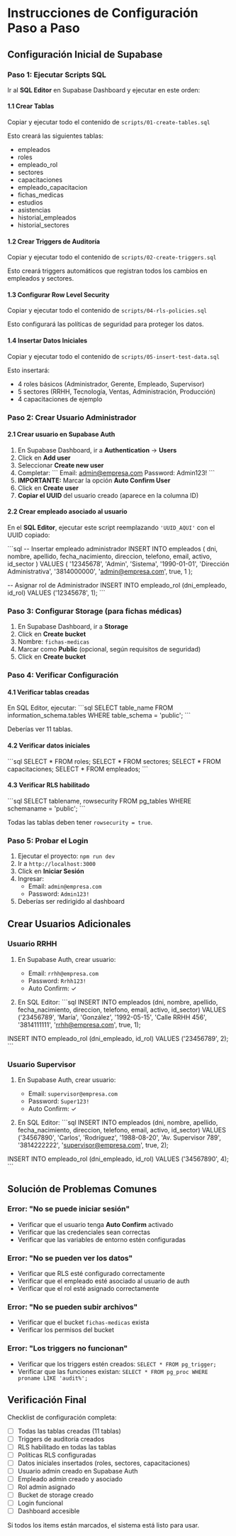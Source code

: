 # Instrucciones de Configuración Paso a Paso

## Configuración Inicial de Supabase

### Paso 1: Ejecutar Scripts SQL

Ir al **SQL Editor** en Supabase Dashboard y ejecutar en este orden:

#### 1.1 Crear Tablas
Copiar y ejecutar todo el contenido de `scripts/01-create-tables.sql`

Esto creará las siguientes tablas:
- empleados
- roles
- empleado_rol
- sectores
- capacitaciones
- empleado_capacitacion
- fichas_medicas
- estudios
- asistencias
- historial_empleados
- historial_sectores

#### 1.2 Crear Triggers de Auditoría
Copiar y ejecutar todo el contenido de `scripts/02-create-triggers.sql`

Esto creará triggers automáticos que registran todos los cambios en empleados y sectores.

#### 1.3 Configurar Row Level Security
Copiar y ejecutar todo el contenido de `scripts/04-rls-policies.sql`

Esto configurará las políticas de seguridad para proteger los datos.

#### 1.4 Insertar Datos Iniciales
Copiar y ejecutar todo el contenido de `scripts/05-insert-test-data.sql`

Esto insertará:
- 4 roles básicos (Administrador, Gerente, Empleado, Supervisor)
- 5 sectores (RRHH, Tecnología, Ventas, Administración, Producción)
- 4 capacitaciones de ejemplo

### Paso 2: Crear Usuario Administrador

#### 2.1 Crear usuario en Supabase Auth

1. En Supabase Dashboard, ir a **Authentication** → **Users**
2. Click en **Add user**
3. Seleccionar **Create new user**
4. Completar:
   \`\`\`
   Email: admin@empresa.com
   Password: Admin123!
   \`\`\`
5. **IMPORTANTE:** Marcar la opción **Auto Confirm User**
6. Click en **Create user**
7. **Copiar el UUID** del usuario creado (aparece en la columna ID)

#### 2.2 Crear empleado asociado al usuario

En el **SQL Editor**, ejecutar este script reemplazando `'UUID_AQUI'` con el UUID copiado:

\`\`\`sql
-- Insertar empleado administrador
INSERT INTO empleados (
  dni, 
  nombre, 
  apellido, 
  fecha_nacimiento, 
  direccion, 
  telefono, 
  email, 
  activo, 
  id_sector
) VALUES (
  '12345678', 
  'Admin', 
  'Sistema', 
  '1990-01-01', 
  'Dirección Administrativa', 
  '3814000000', 
  'admin@empresa.com', 
  true, 
  1
);

-- Asignar rol de Administrador
INSERT INTO empleado_rol (dni_empleado, id_rol) 
VALUES ('12345678', 1);
\`\`\`

### Paso 3: Configurar Storage (para fichas médicas)

1. En Supabase Dashboard, ir a **Storage**
2. Click en **Create bucket**
3. Nombre: `fichas-medicas`
4. Marcar como **Public** (opcional, según requisitos de seguridad)
5. Click en **Create bucket**

### Paso 4: Verificar Configuración

#### 4.1 Verificar tablas creadas
En SQL Editor, ejecutar:
\`\`\`sql
SELECT table_name 
FROM information_schema.tables 
WHERE table_schema = 'public';
\`\`\`

Deberías ver 11 tablas.

#### 4.2 Verificar datos iniciales
\`\`\`sql
SELECT * FROM roles;
SELECT * FROM sectores;
SELECT * FROM capacitaciones;
SELECT * FROM empleados;
\`\`\`

#### 4.3 Verificar RLS habilitado
\`\`\`sql
SELECT tablename, rowsecurity 
FROM pg_tables 
WHERE schemaname = 'public';
\`\`\`

Todas las tablas deben tener `rowsecurity = true`.

### Paso 5: Probar el Login

1. Ejecutar el proyecto: `npm run dev`
2. Ir a `http://localhost:3000`
3. Click en **Iniciar Sesión**
4. Ingresar:
   - Email: `admin@empresa.com`
   - Password: `Admin123!`
5. Deberías ser redirigido al dashboard

## Crear Usuarios Adicionales

### Usuario RRHH

1. En Supabase Auth, crear usuario:
   - Email: `rrhh@empresa.com`
   - Password: `Rrhh123!`
   - Auto Confirm: ✓

2. En SQL Editor:
\`\`\`sql
INSERT INTO empleados (dni, nombre, apellido, fecha_nacimiento, direccion, telefono, email, activo, id_sector) 
VALUES ('23456789', 'María', 'González', '1992-05-15', 'Calle RRHH 456', '3814111111', 'rrhh@empresa.com', true, 1);

INSERT INTO empleado_rol (dni_empleado, id_rol) 
VALUES ('23456789', 2);
\`\`\`

### Usuario Supervisor

1. En Supabase Auth, crear usuario:
   - Email: `supervisor@empresa.com`
   - Password: `Super123!`
   - Auto Confirm: ✓

2. En SQL Editor:
\`\`\`sql
INSERT INTO empleados (dni, nombre, apellido, fecha_nacimiento, direccion, telefono, email, activo, id_sector) 
VALUES ('34567890', 'Carlos', 'Rodríguez', '1988-08-20', 'Av. Supervisor 789', '3814222222', 'supervisor@empresa.com', true, 2);

INSERT INTO empleado_rol (dni_empleado, id_rol) 
VALUES ('34567890', 4);
\`\`\`

## Solución de Problemas Comunes

### Error: "No se puede iniciar sesión"
- Verificar que el usuario tenga **Auto Confirm** activado
- Verificar que las credenciales sean correctas
- Verificar que las variables de entorno estén configuradas

### Error: "No se pueden ver los datos"
- Verificar que RLS esté configurado correctamente
- Verificar que el empleado esté asociado al usuario de auth
- Verificar que el rol esté asignado correctamente

### Error: "No se pueden subir archivos"
- Verificar que el bucket `fichas-medicas` exista
- Verificar los permisos del bucket

### Error: "Los triggers no funcionan"
- Verificar que los triggers estén creados: `SELECT * FROM pg_trigger;`
- Verificar que las funciones existan: `SELECT * FROM pg_proc WHERE proname LIKE 'audit%';`

## Verificación Final

Checklist de configuración completa:

- [ ] Todas las tablas creadas (11 tablas)
- [ ] Triggers de auditoría creados
- [ ] RLS habilitado en todas las tablas
- [ ] Políticas RLS configuradas
- [ ] Datos iniciales insertados (roles, sectores, capacitaciones)
- [ ] Usuario admin creado en Supabase Auth
- [ ] Empleado admin creado y asociado
- [ ] Rol admin asignado
- [ ] Bucket de storage creado
- [ ] Login funcional
- [ ] Dashboard accesible

Si todos los items están marcados, el sistema está listo para usar.
